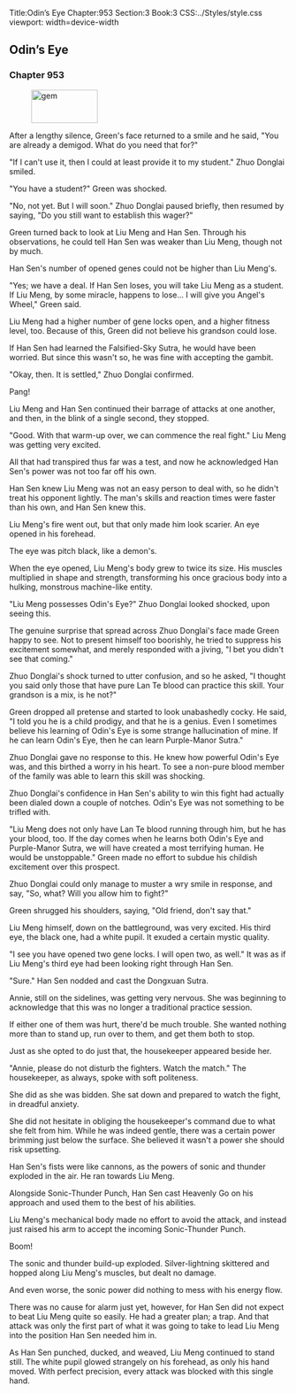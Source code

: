 Title:Odin’s Eye 
Chapter:953 
Section:3 
Book:3 
CSS:../Styles/style.css 
viewport: width=device-width
  
## Odin’s Eye
### Chapter 953
  
<figure>
	<img src="../Images/gem.gif" alt="gem" id="gem" width="120" height="60" />
</figure>
  

  
After a lengthy silence, Green's face returned to a smile and he said, "You are already a demigod. What do you need that for?"

"If I can't use it, then I could at least provide it to my student." Zhuo Donglai smiled.

"You have a student?" Green was shocked.

"No, not yet. But I will soon." Zhuo Donglai paused briefly, then resumed by saying, "Do you still want to establish this wager?"

Green turned back to look at Liu Meng and Han Sen. Through his observations, he could tell Han Sen was weaker than Liu Meng, though not by much.

Han Sen's number of opened genes could not be higher than Liu Meng's.

"Yes; we have a deal. If Han Sen loses, you will take Liu Meng as a student. If Liu Meng, by some miracle, happens to lose... I will give you Angel's Wheel," Green said.

Liu Meng had a higher number of gene locks open, and a higher fitness level, too. Because of this, Green did not believe his grandson could lose.

If Han Sen had learned the Falsified-Sky Sutra, he would have been worried. But since this wasn't so, he was fine with accepting the gambit.

"Okay, then. It is settled," Zhuo Donglai confirmed.

Pang!

Liu Meng and Han Sen continued their barrage of attacks at one another, and then, in the blink of a single second, they stopped.

"Good. With that warm-up over, we can commence the real fight." Liu Meng was getting very excited.

All that had transpired thus far was a test, and now he acknowledged Han Sen's power was not too far off his own.

Han Sen knew Liu Meng was not an easy person to deal with, so he didn't treat his opponent lightly. The man's skills and reaction times were faster than his own, and Han Sen knew this.

Liu Meng's fire went out, but that only made him look scarier. An eye opened in his forehead.

The eye was pitch black, like a demon's.

When the eye opened, Liu Meng's body grew to twice its size. His muscles multiplied in shape and strength, transforming his once gracious body into a hulking, monstrous machine-like entity.

"Liu Meng possesses Odin's Eye?" Zhuo Donglai looked shocked, upon seeing this.

The genuine surprise that spread across Zhuo Donglai's face made Green happy to see. Not to present himself too boorishly, he tried to suppress his excitement somewhat, and merely responded with a jiving, "I bet you didn't see that coming."

Zhuo Donglai's shock turned to utter confusion, and so he asked, "I thought you said only those that have pure Lan Te blood can practice this skill. Your grandson is a mix, is he not?"

Green dropped all pretense and started to look unabashedly cocky. He said, "I told you he is a child prodigy, and that he is a genius. Even I sometimes believe his learning of Odin's Eye is some strange hallucination of mine. If he can learn Odin's Eye, then he can learn Purple-Manor Sutra."

Zhuo Donglai gave no response to this. He knew how powerful Odin's Eye was, and this birthed a worry in his heart. To see a non-pure blood member of the family was able to learn this skill was shocking.

Zhuo Donglai's confidence in Han Sen's ability to win this fight had actually been dialed down a couple of notches. Odin's Eye was not something to be trifled with.

"Liu Meng does not only have Lan Te blood running through him, but he has your blood, too. If the day comes when he learns both Odin's Eye and Purple-Manor Sutra, we will have created a most terrifying human. He would be unstoppable." Green made no effort to subdue his childish excitement over this prospect.

Zhuo Donglai could only manage to muster a wry smile in response, and say, "So, what? Will you allow him to fight?"

Green shrugged his shoulders, saying, "Old friend, don't say that."

Liu Meng himself, down on the battleground, was very excited. His third eye, the black one, had a white pupil. It exuded a certain mystic quality.

"I see you have opened two gene locks. I will open two, as well." It was as if Liu Meng's third eye had been looking right through Han Sen.

"Sure." Han Sen nodded and cast the Dongxuan Sutra.

Annie, still on the sidelines, was getting very nervous. She was beginning to acknowledge that this was no longer a traditional practice session.

If either one of them was hurt, there'd be much trouble. She wanted nothing more than to stand up, run over to them, and get them both to stop.

Just as she opted to do just that, the housekeeper appeared beside her.

"Annie, please do not disturb the fighters. Watch the match." The housekeeper, as always, spoke with soft politeness.

She did as she was bidden. She sat down and prepared to watch the fight, in dreadful anxiety.

She did not hesitate in obliging the housekeeper's command due to what she felt from him. While he was indeed gentle, there was a certain power brimming just below the surface. She believed it wasn't a power she should risk upsetting.

Han Sen's fists were like cannons, as the powers of sonic and thunder exploded in the air. He ran towards Liu Meng.

Alongside Sonic-Thunder Punch, Han Sen cast Heavenly Go on his approach and used them to the best of his abilities.

Liu Meng's mechanical body made no effort to avoid the attack, and instead just raised his arm to accept the incoming Sonic-Thunder Punch.

Boom!

The sonic and thunder build-up exploded. Silver-lightning skittered and hopped along Liu Meng's muscles, but dealt no damage.

And even worse, the sonic power did nothing to mess with his energy flow.

There was no cause for alarm just yet, however, for Han Sen did not expect to beat Liu Meng quite so easily. He had a greater plan; a trap. And that attack was only the first part of what it was going to take to lead Liu Meng into the position Han Sen needed him in.

As Han Sen punched, ducked, and weaved, Liu Meng continued to stand still. The white pupil glowed strangely on his forehead, as only his hand moved. With perfect precision, every attack was blocked with this single hand.